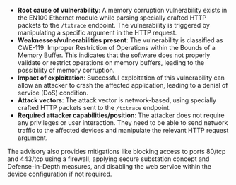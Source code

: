 - **Root cause of vulnerability**: A memory corruption vulnerability exists in the EN100 Ethernet module while parsing specially crafted HTTP packets to the `/txtrace` endpoint. The vulnerability is triggered by manipulating a specific argument in the HTTP request.
- **Weaknesses/vulnerabilities present**: The vulnerability is classified as CWE-119: Improper Restriction of Operations within the Bounds of a Memory Buffer. This indicates that the software does not properly validate or restrict operations on memory buffers, leading to the possibility of memory corruption.
- **Impact of exploitation**: Successful exploitation of this vulnerability can allow an attacker to crash the affected application, leading to a denial of service (DoS) condition.
- **Attack vectors**: The attack vector is network-based, using specially crafted HTTP packets sent to the `/txtrace` endpoint.
- **Required attacker capabilities/position**: The attacker does not require any privileges or user interaction. They need to be able to send network traffic to the affected devices and manipulate the relevant HTTP request argument.

The advisory also provides mitigations like blocking access to ports 80/tcp and 443/tcp using a firewall, applying secure substation concept and Defense-in-Depth measures, and disabling the web service within the device configuration if not required.